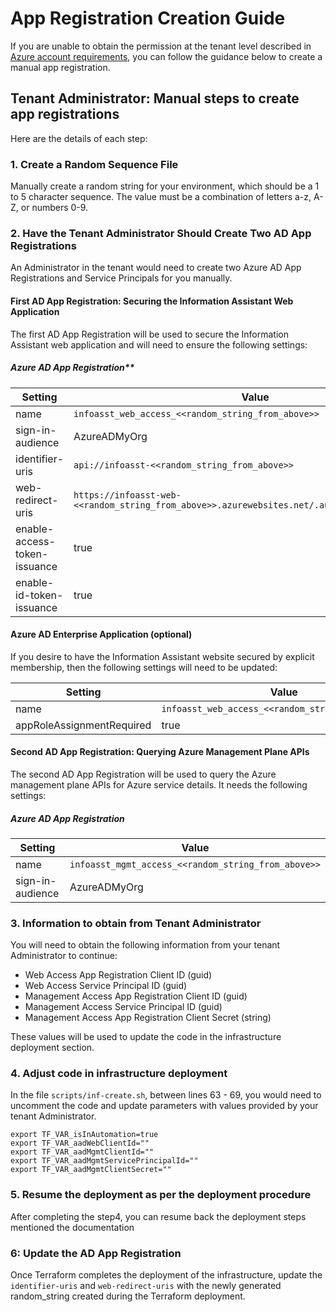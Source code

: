 # App Registration Creation Guide

If you are unable to obtain the permission at the tenant level described in [Azure account requirements](https://github.com/microsoft/PubSec-Info-Assistant/tree/v1.0?tab=readme-ov-file#azure-account-requirements), you can follow the guidance below to create a manual app registration.

## Tenant Administrator: Manual steps to create app registrations

Here are the details of each step:

### 1. Create a Random Sequence File

Manually create a random string for your environment, which should be a 1 to 5 character sequence. The value must be a combination of letters a-z, A-Z, or numbers 0-9.

### 2. Have the Tenant Administrator Should Create Two AD App Registrations

An Administrator in the tenant would need to create two Azure AD App Registrations and Service Principals for you manually.

#### First AD App Registration: Securing the Information Assistant Web Application

The first AD App Registration will be used to secure the Information Assistant web application and will need to ensure the following settings:

##### Azure AD App Registration**

| Setting | Value |
|---|---|
| name | `infoasst_web_access_<<random_string_from_above>>` |
| sign-in-audience | AzureADMyOrg |
| identifier-uris | `api://infoasst-<<random_string_from_above>>` |
| web-redirect-uris | `https://infoasst-web-<<random_string_from_above>>.azurewebsites.net/.auth/login/aad/callback` |
| enable-access-token-issuance | true |
| enable-id-token-issuance | true |

#### Azure AD Enterprise Application (optional)

If you desire to have the Information Assistant website secured by explicit membership, then the following settings will need to be updated:

| Setting | Value |
|---|---|
| name | `infoasst_web_access_<<random_string_from_above>>` |
| appRoleAssignmentRequired | true |

#### Second AD App Registration: Querying Azure Management Plane APIs

The second AD App Registration will be used to query the Azure management plane APIs for Azure service details. It needs the following settings:

##### Azure AD App Registration

| Setting | Value |
|---|---|
| name | `infoasst_mgmt_access_<<random_string_from_above>>` |
| sign-in-audience | AzureADMyOrg |

### 3.  Information to obtain from Tenant Administrator

You will need to obtain the following information from your tenant Administrator to continue:

- Web Access App Registration Client ID (guid)
- Web Access Service Principal ID (guid)
- Management Access App Registration Client ID (guid)
- Management Access Service Principal ID (guid)
- Management Access App Registration Client Secret (string)

These values will be used to update the code in the infrastructure deployment section.

### 4.  Adjust code in infrastructure deployment

In the file `scripts/inf-create.sh`, between lines 63 - 69, you would need to uncomment the code  and update parameters with values provided by your tenant Administrator.

```
export TF_VAR_isInAutomation=true
export TF_VAR_aadWebClientId=""
export TF_VAR_aadMgmtClientId=""
export TF_VAR_aadMgmtServicePrincipalId=""
export TF_VAR_aadMgmtClientSecret=""
```

### 5. Resume the deployment as per the deployment procedure

After completing the step4, you can resume back the deployment steps mentioned the documentation

### 6: Update the AD App Registration

Once Terraform completes the deployment of the infrastructure, update the `identifier-uris` and `web-redirect-uris` with the newly generated random_string created during the Terraform deployment.
